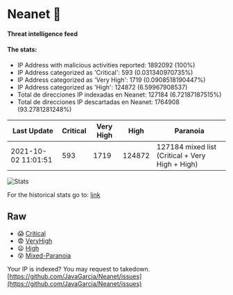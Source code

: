# Neanet :hocho:
#### Threat intelligence feed
#### The stats:

- IP Address with malicious activities reported: 1892092 (100%)
- IP Address categorized as 'Critical':  593 (0.031340970735%)
- IP Address categorized as 'Very High':  1719 (0.0908518190447%)
- IP Address categorized as 'High':  124872 (6.59967908537)
- Total de direcciones IP indexadas en Neanet:  127184 (6.72187187515%)
- Total de direcciones IP descartadas en Neanet:  1764908 (93.2781281248%)

| Last Update | Critical | Very High | High | Paranoia |
| --- | --- | --- | --- | --- |
| 2021-10-02 11:01:51 | 593 | 1719 | 124872 | 127184 mixed list (Critical + Very High + High)|

![Stats](https://docs.google.com/spreadsheets/d/e/2PACX-1vSnaNMIXVabIpDJjufMlzH7poXnshF3mgd8Is1g9ytUEzVsP5my4Trn8f-xkoLLQ38xpL3HtmUexLo6/pubchart?oid=501124687&format=image)

For the historical stats go to: [link](/stats.csv)
## Raw
- :scream: [Critical](https://raw.githubusercontent.com/JavaGarcia/Neanet/master/blacklists/neanet_critical.txt)
- :fearful: [VeryHigh](https://raw.githubusercontent.com/JavaGarcia/Neanet/master/blacklists/neanet_veryHigh.txtt)
- :frowning: [High](https://raw.githubusercontent.com/JavaGarcia/Neanet/master/blacklists/neanet_high.txt)
- :dizzy_face: [Mixed-Paranoia](https://raw.githubusercontent.com/JavaGarcia/Neanet/master/blacklists/neanet_all.txt)


Your IP is indexed? You may request to takedown. [https://github.com/JavaGarcia/Neanet/issues](https://github.com/JavaGarcia/Neanet/issues)

























































































































































































































































































































































































































































































































































































































































































































































































































































































































































































































































































































































































































































































































































































































































































































































































































































































































































































































































































































































































































































































































































































































































































































































































































































































































































































































































































































































































































































































































































































































































































































































































































































































































































































































































































































































































































































































































































































































































































































































































































































































































































































































































































































































































































































































































































































































































































































































































































































































































































































































































































































































































































































































































































































































































































































































































































































































































































































































































































































































































































































































































































































































































































































































































































































































































































































































































































































































































































































































































































































































































































































































































































































































































































































































































































































































































































































































































































































































































































































































































































































































































































































































































































































































































































































































































































































































































































































































































































































































































































































































































































































































































































































































































































































